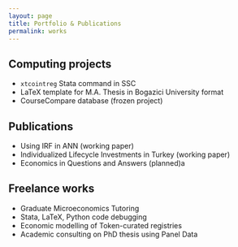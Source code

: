 ```yaml
---
layout: page
title: Portfolio & Publications 
permalink: works
---
```


## Computing projects

- `xtcointreg` Stata command in SSC 
- LaTeX template for M.A. Thesis in Bogazici University format
- CourseCompare database (frozen project)

## Publications 

- Using IRF in ANN (working paper)
- Individualized Lifecycle Investments in Turkey (working paper)
- Economics in Questions and Answers (planned)a

## Freelance works

- Graduate Microeconomics Tutoring
- Stata, LaTeX, Python code debugging
- Economic modelling of Token-curated registries
- Academic consulting on PhD thesis using Panel Data
